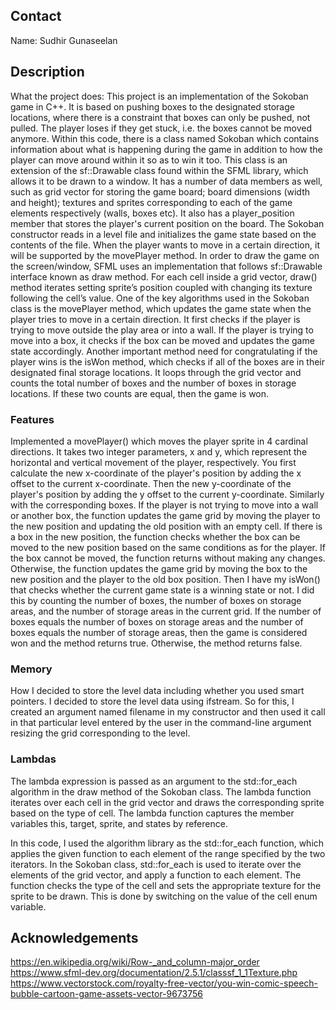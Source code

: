 ## Contact

Name: Sudhir Gunaseelan

## Description

What the project does:
This project is an implementation of the Sokoban game in C++. It is based on pushing boxes to the designated storage locations, where there is a constraint that boxes can only be pushed, not pulled. The player loses if they get stuck, i.e. the boxes cannot be moved anymore.
Within this code, there is a class named Sokoban which contains information about what is happening during the game in addition to how the player can move around within it so as to win it too. This class is an extension of the sf::Drawable class found within the SFML library, which allows it to be drawn to a window. It has a number of data members as well, such as grid vector for storing the game board; board dimensions (width and height); textures and sprites corresponding to each of the game elements respectively (walls, boxes etc). It also has a player_position member that stores the player's current position on the board.
The Sokoban constructor reads in a level file and initializes the game state based on the contents of the file. When the player wants to move in a certain direction, it will be supported by the movePlayer method. In order to draw the game on the screen/window, SFML uses an implementation that follows sf::Drawable interface known as draw method. For each cell inside a grid vector, draw() method iterates setting sprite’s position coupled with changing its texture following the cell’s value.
One of the key algorithms used in the Sokoban class is the movePlayer method, which updates the game state when the player tries to move in a certain direction. It first checks if the player is trying to move outside the play area or into a wall. If the player is trying to move into a box, it checks if the box can be moved and updates the game state accordingly.
Another important method need for congratulating if the player wins is the isWon method, which checks if all of the boxes are in their designated final storage locations. It loops through the grid vector and counts the total number of boxes and the number of boxes in storage locations. If these two counts are equal, then the game is won.

### Features

Implemented a movePlayer() which moves the player sprite in 4 cardinal directions. It takes two integer parameters, x and y, which represent the horizontal and vertical movement of the player, respectively. You first calculate the new x-coordinate of the player's position by adding the x offset to the current x-coordinate. Then the new y-coordinate of the player's position by adding the y offset to the current y-coordinate. Similarly with the corresponding boxes. If the player is not trying to move into a wall or another box, the function updates the game grid by moving the player to the new position and updating the old position with an empty cell. If there is a box in the new position, the function checks whether the box can be moved to the new position based on the same conditions as for the player. If the box cannot be moved, the function returns without making any changes. Otherwise, the function updates the game grid by moving the box to the new position and the player to the old box position.
Then I have my isWon() that checks whether the current game state is a winning state or not. I did this by counting the number of boxes, the number of boxes on storage areas, and the number of storage areas in the current grid. If the number of boxes equals the number of boxes on storage areas and the number of boxes equals the number of storage areas, then the game is considered won and the method returns true. Otherwise, the method returns false.

### Memory

How I decided to store the level data including whether you used smart pointers.
I decided to store the level data using ifstream. So for this, I created an argument named filename in my constructor and then used it call in that particular level entered by the user in the command-line argument resizing the grid corresponding to the level.

### Lambdas

The lambda expression is passed as an argument to the std::for_each algorithm in the draw method of the Sokoban class. The lambda function iterates over each cell in the grid vector and draws the corresponding sprite based on the type of cell. The lambda function captures the member variables this, target, sprite, and states by reference.

In this code, I used the algorithm library as the std::for_each function, which applies the given function to each element of the range specified by the two iterators. In the Sokoban class, std::for_each is used to iterate over the elements of the grid vector, and apply a function to each element. The function checks the type of the cell and sets the appropriate texture for the sprite to be drawn. This is done by switching on the value of the cell enum variable.

## Acknowledgements

https://en.wikipedia.org/wiki/Row-_and_column-major_order
https://www.sfml-dev.org/documentation/2.5.1/classsf_1_1Texture.php
https://www.vectorstock.com/royalty-free-vector/you-win-comic-speech-bubble-cartoon-game-assets-vector-9673756
